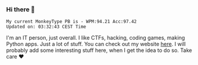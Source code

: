 ### Hi there 👋
<!-- PB START -->
```
My current MonkeyType PB is - WPM:94.21 Acc:97.42
Updated on: 03:32:43 CEST Time
```
<!-- PB END -->
I'm an IT person, just overall. I like CTFs, hacking, coding games, making Python apps. Just a lot of stuff.
You can check out my website [here](https://skill3472.github.io/).
I will probably add some interesting stuff here, when I get the idea to do so. Take care ❤️

